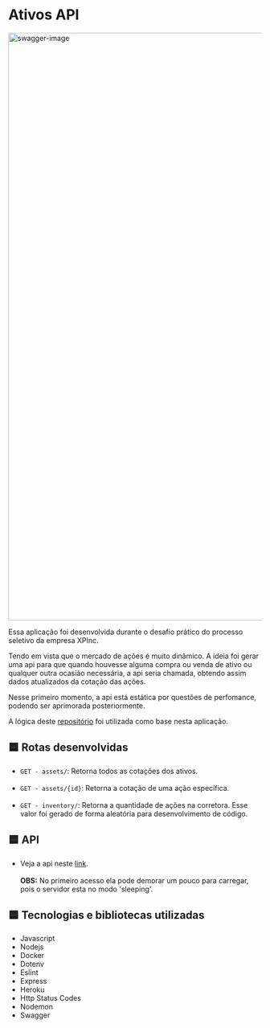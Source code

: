 # Ativos API
<img width="1170" alt="swagger-image" src="https://user-images.githubusercontent.com/92924409/180663723-11e980e9-1890-415c-a151-5659e17e143b.png">

Essa aplicação foi desenvolvida durante o desafio prático do processo seletivo da empresa XPInc. 

Tendo em vista que o mercado de ações é muito dinâmico. A ideia foi gerar uma api para que quando houvesse alguma compra ou venda de ativo ou qualquer outra ocasião necessária, a api seria chamada, obtendo assim dados atualizados da cotação das ações.

Nesse primeiro momento, a api está estática por questões de perfomance, podendo ser aprimorada posteriormente.

A lógica deste [repositório](https://github.com/isabeladearo/web-scraping-assets) foi utilizada como base nesta aplicação.
##
## 🟦 Rotas desenvolvidas
  - `GET - assets/`: Retorna todos as cotações dos ativos.
<br><br>
  - `GET - assets/{id}`: Retorna a cotação de uma ação específica.
<br><br>
  - `GET - inventory/`: Retorna a quantidade de ações na corretora. Esse valor foi gerado de forma aleatória para desenvolvimento de código.
##
## 🟦 API
- Veja a api neste [link](http://assets-api-backend.herokuapp.com/docs/).<br><br>
**OBS:** No primeiro acesso ela pode demorar um pouco para carregar, pois o servidor esta no modo 'sleeping'.
##
## 🟦 Tecnologias e bibliotecas utilizadas
  - Javascript
  - Nodejs
  - Docker
  - Dotenv
  - Eslint
  - Express
  - Heroku
  - Http Status Codes
  - Nodemon
  - Swagger
